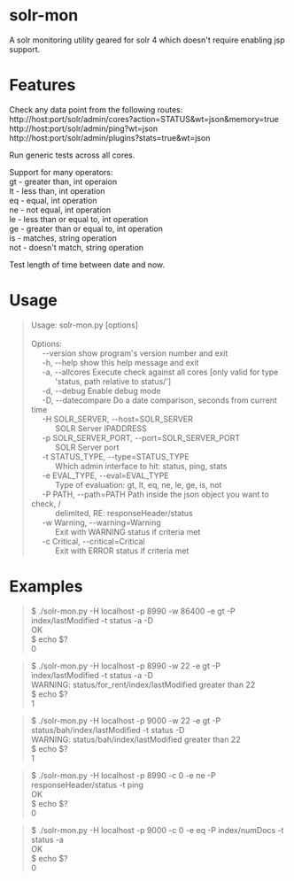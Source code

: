 solr-mon
========

A solr monitoring utility geared for solr 4 which doesn't require enabling jsp support.

# Features

Check any data point from the following routes:<br>
http://host:port/solr/admin/cores?action=STATUS&wt=json&memory=true<br>
http://host:port/solr/admin/ping?wt=json<br>
http://host:port/solr/admin/plugins?stats=true&wt=json

Run generic tests across all cores.

Support for many operators:<br>
gt - greater than, int operaion<br>
lt - less than, int operation<br>
eq - equal, int operation<br>
ne - not equal, int operation<br>
le - less than or equal to, int operation<br>
ge - greater than or equal to, int operation<br>
is - matches, string operation<br>
not - doesn't match, string operation

Test length of time between date and now.

# Usage

> Usage: solr-mon.py [options]<br>
> <br>
> Options:<br>
> &nbsp;&nbsp;&nbsp;&nbsp;&nbsp;--version             show program's version number and exit<br>
> &nbsp;&nbsp;&nbsp;&nbsp;&nbsp;-h, --help            show this help message and exit<br>
> &nbsp;&nbsp;&nbsp;&nbsp;&nbsp;-a, --allcores        Execute check against all cores [only valid for type<br>
> &nbsp;&nbsp;&nbsp;&nbsp;&nbsp;&nbsp;&nbsp;&nbsp;&nbsp;&nbsp;                        'status, path relative to status/<core>']<br>
> &nbsp;&nbsp;&nbsp;&nbsp;&nbsp;-d, --debug           Enable debug mode<br>
> &nbsp;&nbsp;&nbsp;&nbsp;&nbsp;-D, --datecompare     Do a date comparison, seconds from current time<br>
> &nbsp;&nbsp;&nbsp;&nbsp;&nbsp;-H SOLR_SERVER, --host=SOLR_SERVER<br>
> &nbsp;&nbsp;&nbsp;&nbsp;&nbsp;&nbsp;&nbsp;&nbsp;&nbsp;&nbsp;                        SOLR Server IPADDRESS<br>
> &nbsp;&nbsp;&nbsp;&nbsp;&nbsp;-p SOLR_SERVER_PORT, --port=SOLR_SERVER_PORT<br>
> &nbsp;&nbsp;&nbsp;&nbsp;&nbsp;&nbsp;&nbsp;&nbsp;&nbsp;&nbsp;                        SOLR Server port<br>
> &nbsp;&nbsp;&nbsp;&nbsp;&nbsp;-t STATUS_TYPE, --type=STATUS_TYPE<br>
> &nbsp;&nbsp;&nbsp;&nbsp;&nbsp;&nbsp;&nbsp;&nbsp;&nbsp;&nbsp;                        Which admin interface to hit: status, ping, stats<br>
> &nbsp;&nbsp;&nbsp;&nbsp;&nbsp;-e EVAL_TYPE, --eval=EVAL_TYPE<br>
> &nbsp;&nbsp;&nbsp;&nbsp;&nbsp;&nbsp;&nbsp;&nbsp;&nbsp;&nbsp;                        Type of evaluation: gt, lt, eq, ne, le, ge, is, not<br>
> &nbsp;&nbsp;&nbsp;&nbsp;&nbsp;-P PATH, --path=PATH  Path inside the json object you want to check, /<br>
> &nbsp;&nbsp;&nbsp;&nbsp;&nbsp;&nbsp;&nbsp;&nbsp;&nbsp;&nbsp;                        delimited, RE: responseHeader/status<br>
> &nbsp;&nbsp;&nbsp;&nbsp;&nbsp;-w Warning, --warning=Warning<br>
> &nbsp;&nbsp;&nbsp;&nbsp;&nbsp;&nbsp;&nbsp;&nbsp;&nbsp;&nbsp;                        Exit with WARNING status if criteria met<br>
> &nbsp;&nbsp;&nbsp;&nbsp;&nbsp;-c Critical, --critical=Critical<br>
  &nbsp;&nbsp;&nbsp;&nbsp;&nbsp;&nbsp;&nbsp;&nbsp;&nbsp;&nbsp;                      Exit with ERROR status if criteria met<br>

# Examples

> $ ./solr-mon.py -H localhost -p 8990 -w 86400 -e gt -P index/lastModified -t status -a -D <br>
> OK<br>
> $ echo $?<br>
> 0<p>

> $ ./solr-mon.py -H localhost -p 8990 -w 22 -e gt -P index/lastModified -t status -a -D <br>
> WARNING: status/for_rent/index/lastModified greater than 22<br>
> $ echo $?<br>
> 1<p>

> $ ./solr-mon.py -H localhost -p 9000 -w 22 -e gt -P status/bah/index/lastModified -t status -D <br>
> WARNING: status/bah/index/lastModified greater than 22<br>
> $ echo $?<br>
> 1<p>

> $ ./solr-mon.py -H localhost -p 8990 -c 0 -e ne -P responseHeader/status -t ping <br>
> OK<br>
> $ echo $?<br>
> 0<p>

> $ ./solr-mon.py -H localhost -p 9000 -c 0 -e eq -P index/numDocs -t status -a <br>
> OK<br>
> $ echo $?<br>
> 0<p>
